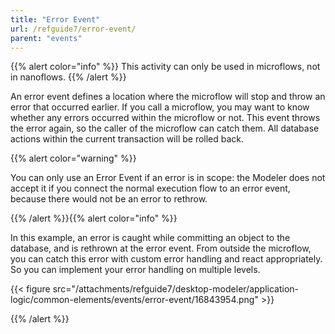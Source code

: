 ```yaml
---
title: "Error Event"
url: /refguide7/error-event/
parent: "events"
---
```


{{% alert color="info" %}}
This activity can only be used in microflows, not in nanoflows.
{{% /alert %}}

An error event defines a location where the microflow will stop and throw an error that occurred earlier. If you call a microflow, you may want to know whether any errors occurred within the microflow or not. This event throws the error again, so the caller of the microflow can catch them. All database actions within the current transaction will be rolled back.

{{% alert color="warning" %}}

You can only use an Error Event if an error is in scope: the Modeler does not accept it if you connect the normal execution flow to an error event, because there would not be an error to rethrow.

{{% /alert %}}{{% alert color="info" %}}

In this example, an error is caught while committing an object to the database, and is rethrown at the error event. From outside the microflow, you can catch this error with custom error handling and react appropriately. So you can implement your error handling on multiple levels.

{{< figure src="/attachments/refguide7/desktop-modeler/application-logic/common-elements/events/error-event/16843954.png" >}}

{{% /alert %}}
